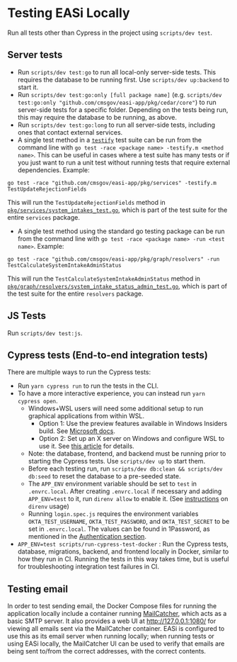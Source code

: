 # Testing EASi Locally

Run all tests other than Cypress in the project using `scripts/dev test`.

## Server tests

- Run `scripts/dev test:go` to run all local-only server-side tests. This requires the database to be running first. Use `scripts/dev up:backend` to start it.
- Run `scripts/dev test:go:only [full package name]` (e.g. `scripts/dev test:go:only "github.com/cmsgov/easi-app/pkg/cedar/core"`) to run server-side tests for a specific folder. Depending on the tests being run, this may require the database to be running, as above.
- Run `scripts/dev test:go:long` to run all server-side tests, including ones that contact external services.
- A single test method in a [`testify`](https://pkg.go.dev/github.com/stretchr/testify@v1.7.0) test suite can be run from the command line with `go test -race <package name> -testify.m <method name>`. This can be useful in cases where a test suite has many tests or if you just want to run a unit test without running tests that require external dependencies. Example:
```
go test -race "github.com/cmsgov/easi-app/pkg/services" -testify.m TestUpdateRejectionFields
```
This will run the `TestUpdateRejectionFields` method in [`pkg/services/system_intakes_test.go`](/pkg/services/system_intakes_test.go), which is part of the test suite for the entire `services` package.
- A single test method using the standard go testing package can be run from the command line with `go test -race <package name> -run <test name>`.  Example:
```
go test -race "github.com/cmsgov/easi-app/pkg/graph/resolvers" -run TestCalculateSystemIntakeAdminStatus
```
This will run the `TestCalculateSystemIntakeAdminStatus` method in [`pkg/graph/resolvers/system_intake_status_admin_test.go`](/pkg/graph/resolvers/system_intake_status_admin_test.go), which is part of the test suite for the entire `resolvers` package.


## JS Tests

Run `scripts/dev test:js`.

## Cypress tests (End-to-end integration tests)

There are multiple ways to run the Cypress tests:

- Run `yarn cypress run` to run the tests in the CLI.
- To have a more interactive experience, you can instead run `yarn cypress open`.
  - Windows+WSL users will need some additional setup to run graphical applications from within WSL.
    - Option 1: Use the preview features available in Windows Insiders build. See [Microsoft docs](https://docs.microsoft.com/en-us/windows/wsl/tutorials/gui-apps).
    - Option 2: Set up an X server on Windows and configure WSL to use it. See [this article](https://wilcovanes.ch/articles/setting-up-the-cypress-gui-in-wsl2-ubuntu-for-windows-10/) for details.
  - Note: the database, frontend, and backend must be running prior to starting the Cypress tests. Use `scripts/dev up` to start them.
  - Before each testing run, run `scripts/dev db:clean && scripts/dev db:seed` to reset the database to a pre-seeded state.
  - The `APP_ENV` environment variable should be set to `test` in `.envrc.local`. After creating `.envrc.local` if necessary and adding `APP_ENV=test` to it, run `direnv allow` to enable it. (See [instructions](./dev_environment_setup.md#Direnv) on `direnv` usage)
  - Running `login.spec.js` requires the environment variables `OKTA_TEST_USERNAME`, `OKTA_TEST_PASSWORD`, and `OKTA_TEST_SECRET` to be set in `.envrc.local`. The values can be found in 1Password, as mentioned in the [Authentication section](#authentication).
- `APP_ENV=test scripts/run-cypress-test-docker` : Run the Cypress tests,
  database, migrations, backend, and frontend locally in Docker, similar to how
  they run in CI. Running the tests in this way takes time, but is useful
  for troubleshooting integration test failures in CI.

## Testing email

In order to test sending email, the Docker Compose files for running the application locally include a container running [MailCatcher](https://mailcatcher.me/), which acts as a basic SMTP server. It also provides a web UI at http://127.0.0.1:1080/ for viewing all emails sent via the MailCatcher container. EASi is configured to use this as its email server when running locally; when running tests or using EASi locally, the MailCatcher UI can be used to verify that emails are being sent to/from the correct addresses, with the correct contents.
